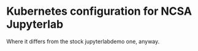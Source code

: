 # Kubernetes configuration for NCSA Jupyterlab

Where it differs from the stock jupyterlabdemo one, anyway.

